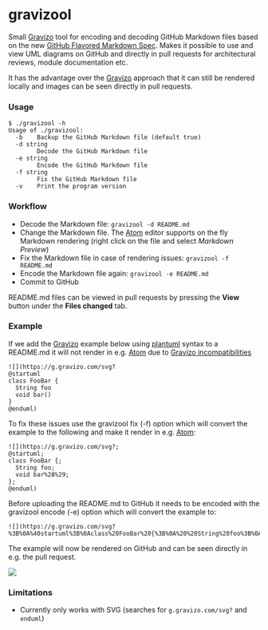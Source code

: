 # gravizool

Small [Gravizo](http://gravizo.com) tool for encoding and decoding GitHub Markdown files based on the new [GitHub Flavored Markdown Spec](https://github.github.com/gfm/#link-destination). Makes it possible to use and view UML diagrams on GitHub and directly in pull requests for architectural reviews, module documentation etc.

It has the advantage over the [Gravizo](https://github.com/TLmaK0/gravizo) approach that it can still be rendered locally and images can be seen directly in pull requests.

### Usage

```
$ ./gravizool -h
Usage of ./gravizool:
  -b	Backup the GitHub Markdown file (default true)
  -d string
    	Decode the GitHub Markdown file
  -e string
    	Encode the GitHub Markdown file
  -f string
    	Fix the GitHub Markdown file
  -v	Print the program version
```

### Workflow

* Decode the Markdown file: `gravizool -d README.md`
* Change the Markdown file. The [Atom](http://atom.io) editor supports on the fly Markdown rendering (right click on the file and select *Markdown Preview*)
* Fix the Markdown file in case of rendering issues: `gravizool -f README.md`
* Encode the Markdown file again: `gravizool -e README.md`
* Commit to GitHub

README.md files can be viewed in pull requests by pressing the **View** button under the **Files changed** tab.

### Example

If we add the [Gravizo](http://gravizo.com) example below using [plantuml](http://plantuml.com) syntax to a README.md it will not render in e.g. [Atom](http://atom.io) due to [Gravizo incompatibilities](http://www.gravizo.com/#incompatibilities)

```
![](https://g.gravizo.com/svg?
@startuml
class FooBar {
  String foo
  void bar()
}
@enduml)
```

To fix these issues use the gravizool fix (-f) option which will convert the example to the following and make it render in e.g. [Atom](http://atom.io):

```
![](https://g.gravizo.com/svg?;
@startuml;
class FooBar {;
  String foo;
  void bar%28%29;
};
@enduml)
```

Before uploading the README.md to GitHub it needs to be encoded with the gravizool encode (-e) option which will convert the example to:

```
![](https://g.gravizo.com/svg?%3B%0A%40startuml%3B%0Aclass%20FooBar%20{%3B%0A%20%20String%20foo%3B%0A%20%20void%20bar%28%29%3B%0A}%3B%0A%40enduml)
```

The example will now be rendered on GitHub and can be seen directly in e.g. the pull request.

![](https://g.gravizo.com/svg?%3B%0A%40startuml%3B%0Aclass%20FooBar%20{%3B%0A%20%20String%20foo%3B%0A%20%20void%20bar%28%29%3B%0A}%3B%0A%40enduml)

### Limitations

* Currently only works with SVG (searches for `g.gravizo.com/svg?` and `enduml`)
